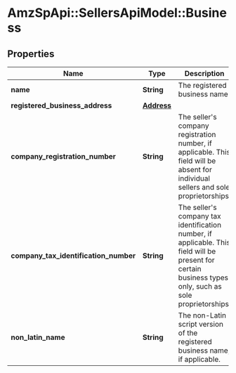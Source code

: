 # AmzSpApi::SellersApiModel::Business

## Properties
Name | Type | Description | Notes
------------ | ------------- | ------------- | -------------
**name** | **String** | The registered business name. | 
**registered_business_address** | [**Address**](Address.md) |  | 
**company_registration_number** | **String** | The seller&#x27;s company registration number, if applicable. This field will be absent for individual sellers and sole proprietorships. | [optional] 
**company_tax_identification_number** | **String** | The seller&#x27;s company tax identification number, if applicable. This field will be present for certain business types only, such as sole proprietorships. | [optional] 
**non_latin_name** | **String** | The non-Latin script version of the registered business name, if applicable. | [optional] 

